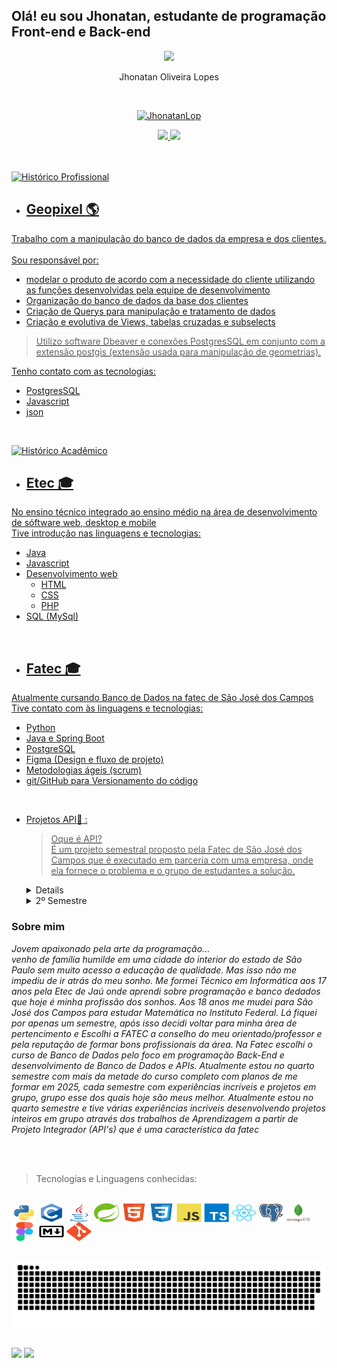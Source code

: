 ## Olá! eu sou Jhonatan, estudante de programação Front-end e Back-end

<div align="center">
  <img height="260em" alig src="https://github.com/JhonatanLop/JhonatanLop/assets/111443621/29e53362-8eeb-4ab2-af47-0fa9bdb609a4">
  <p>Jhonatan Oliveira Lopes</p>
  <br>
  
  </div>

<p align="center">
  <a href="https://github.com/JhonatanLop/JhonatanLop">
    <img alt="JhonatanLop" src="https://github-profile-trophy.vercel.app/?username=JhonatanLop&theme=algolia&no-bg=true&no-frame=true&column=-1"/>
  </a>
</p>

<div align="center">
  <a href="https://github.com/JhonatanLop">
  <img height="260em" src="https://github-readme-stats.vercel.app/api?username=JhonatanLop&show_icons=true&theme=algolia&include_all_commits=true&count_private=true"/>
  <img height="270em" src="https://github-readme-stats.vercel.app/api/top-langs/?username=JhonatanLop&layout=donut&langs_count=6&theme=algolia"/>
</div>

<br>
<br>

![Histórico Profissional](https://github.com/JhonatanLop/JhonatanLop/assets/111443621/f4e26c2b-c87c-4cff-9f69-b0a4fdb9bccb)

- ## Geopixel :earth_americas: <br>
Trabalho com a manipulação do banco de dados da empresa e dos clientes.<br>
<br>
Sou responsável por:
- modelar o produto de acordo com a necessidade do cliente utilizando as funções desenvolvidas pela equipe de desenvolvimento
- Organização do banco de dados da base dos clientes
- Criação de Querys para manipulação e tratamento de dados
- Criação e evolutiva de Views, tabelas cruzadas e subselects
  
> Utilizo software Dbeaver e conexões PostgresSQL em conjunto com a extensão postgis (extensão usada para manipulação de geometrias).<br>

Tenho contato com as tecnologias:<br>
  * PostgresSQL 
  * Javascript
  * json
  
<br>

![Histórico Acadêmico](https://github.com/JhonatanLop/JhonatanLop/assets/111443621/4486c1d8-44dc-4d01-bd90-66eda085ec65)

- ## Etec 🎓<br>
No ensino técnico integrado ao ensino médio na área de desenvolvimento de sóftware web, desktop e mobile<br>
Tive introdução nas linguagens e tecnologias:<br>
  * Java
  * Javascript
  * Desenvolvimento web
    * HTML
    * CSS
    * PHP
  * SQL (MySql)

<br>

- ## Fatec 🎓<br>
Atualmente cursando Banco de Dados na fatec de São José dos Campos <br>
Tive contato com às linguagens e tecnologias:<br>
  * Python
  * Java e Spring Boot
  * PostgreSQL
  * Figma (Design e fluxo de projeto)
  * Metodologias ágeis (scrum)
  * git/GitHub para Versionamento do código
  
<br>

* Projetos API:hammer: :
  > Oque é API?<br>
  > É um projeto semestral proposto pela Fatec de São José dos Campos que é executado em parceria com uma empresa, onde ela fornece o problema e o grupo de estudantes a solução.
  
  <details>
   <summary> 1º Semestre </summary>
   👥  Grupo: Khali<br>
   🎓  Fatec 1º Semestre - Banco de dados<br>
   ✏️  Função: SCRUM Master<br>
 
   🏢  Empresa: NULL <br>
   🔭  [API 1º Semestre](https://github.com/taniacruzz/Khali/blob/main/README.md)
   ⚙️  Objetivo: Sistema de Avaliação 360º
 
  </details>
  
  <details>
   <summary> 2º Semestre </summary>
    👥  Grupo: Khali<br>
    🎓  Fatec 2º Semestre - Banco de dados<br>
    ✏️  Função: Dev<br>
 
    🏢  Empresa: [2RP NET](https://www.2rpnet.com.br/pt) <br>
    🔭  [API 2º Semestre](https://github.com/projetoKhali/API2Semestre/blob/main/README.md)
    ⚙️  Objetivo: Sistema de Apontamento de Horas
 
  </details>

### Sobre mim

*Jovem apaixonado pela arte da programação...<br> venho de família humilde em uma cidade do interior do estado de São Paulo sem muito acesso a educação de qualidade. Mas isso não me impediu de ir atrás do meu sonho. Me formei Técnico em Informática aos 17 anos pela Etec de Jaú onde aprendi sobre programação e banco dedados que hoje é minha profissão dos sonhos. Aos 18 anos me mudei para São José dos Campos para estudar Matemática no Instituto Federal. Lá fiquei por apenas um semestre, após isso decidi voltar para minha área de pertencimento e Escolhi a FATEC a conselho do meu orientado/professor e pela reputação de formar bons profissionais da área. Na Fatec escolhi o curso de Banco de Dados pelo foco em programação Back-End e desenvolvimento de Banco de Dados e APIs. Atualmente estou no quarto semestre com mais da metade do curso completo com planos de me formar em 2025, cada semestre com experiências incríveis e projetos em grupo, grupo esse dos quais hoje são meus melhor. Atualmente estou no quarto semestre e tive várias experiências incríveis desenvolvendo projetos inteiros em grupo através dos trabalhos de Aprendizagem a partir de Projeto Integrador (API's) que é uma característica da fatec<br>*
<br>

<br>
  
  > Tecnologias e Linguagens conhecidas:
<div style="display: inline_block"><br>
  <img align="center" alt="jhow-Python" height="30" width="40" src="https://raw.githubusercontent.com/devicons/devicon/master/icons/python/python-original.svg">
  <img align="center" alt="jhow-C" height="30" width="40" src="https://github.com/devicons/devicon/blob/master/icons/c/c-original.svg">
  <img align="center" alt="jhow-Java" height="30" width="40" src="https://github.com/devicons/devicon/blob/master/icons/java/java-original.svg">
  <img align="center" alt="jhow-Spring" height="30" width="40" src="https://github.com/devicons/devicon/blob/master/icons/spring/spring-original.svg">
  <img align="center" alt="jhow-HTML" height="30" width="40" src="https://raw.githubusercontent.com/devicons/devicon/master/icons/html5/html5-original.svg">
  <img align="center" alt="jhow-CSS" height="30" width="40" src="https://raw.githubusercontent.com/devicons/devicon/master/icons/css3/css3-original.svg">
  <img align="center" alt="jhow-Javascript" height="30" width="40" src="https://github.com/devicons/devicon/blob/master/icons/javascript/javascript-original.svg">
  <img align="center" alt="jhow-Typescript" height="30" width="40" src="https://github.com/devicons/devicon/blob/master/icons/typescript/typescript-plain.svg">
  <img align="center" alt="jhow-react" height="30" width="40" src="https://github.com/devicons/devicon/blob/master/icons/react/react-original.svg">
  <img align="center" alt="jhow-Postgres" height="30" width="40" src="https://github.com/devicons/devicon/blob/master/icons/postgresql/postgresql-original.svg">
  <img align="center" alt="jhow-MongoDb" height="30" width="40" src="https://github.com/devicons/devicon/blob/master/icons/mongodb/mongodb-original-wordmark.svg">
  <img align="center" alt="jhow-Figma" height="30" width="40" src="https://github.com/devicons/devicon/blob/master/icons/figma/figma-original.svg">
  <img align="center" alt="jhow-Markdown" height="30" width="40" src="https://github.com/devicons/devicon/blob/master/icons/markdown/markdown-original.svg">
  <img align="center" alt="jhow-Git" height="30" width="40" src="https://github.com/devicons/devicon/blob/master/icons/git/git-original.svg">
</div>

##
 ![](https://github.com/JhonatanLop/JhonatanLop/blob/output/github-contribution-grid-snake.svg)

##

<div> 
  <a href="https://instagram.com/jhonatan_olive_lopes" target="_blank"><img src="https://img.shields.io/badge/-Instagram-%23E4405F?style=for-the-badge&logo=instagram&logoColor=white" target="_blank"></a>
  <a href = "mailto:jhooliveira.lopes@gmail.com"><img src="https://img.shields.io/badge/-Gmail-%23333?style=for-the-badge&logo=gmail&logoColor=white" target="_blank"></a>
</div>
